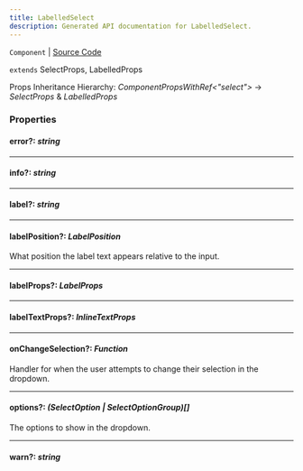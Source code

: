 ```yaml
---
title: LabelledSelect
description: Generated API documentation for LabelledSelect.
---
```


`Component` | [Source Code](https://github.com/mrCamelCode/jtjs/blob/ddfaeb1a2c9bf793372bb41076f65f452b124091/libs/react/lib/components/input/labelled/LabelledSelect.tsx#L8)

`extends` SelectProps, LabelledProps

Props Inheritance Hierarchy: _ComponentPropsWithRef<"select">_ -> _SelectProps_ & _LabelledProps_

### Properties

#### error?: _string_

---

#### info?: _string_

---

#### label?: _string_

---

#### labelPosition?: _LabelPosition_

What position the label text appears relative to the input.

---

#### labelProps?: _LabelProps_

---

#### labelTextProps?: _InlineTextProps_

---

#### onChangeSelection?: _Function_

Handler for when the user attempts to change their selection in the dropdown.

---

#### options?: _(SelectOption<any> | SelectOptionGroup<any>)[]_

The options to show in the dropdown.

---

#### warn?: _string_